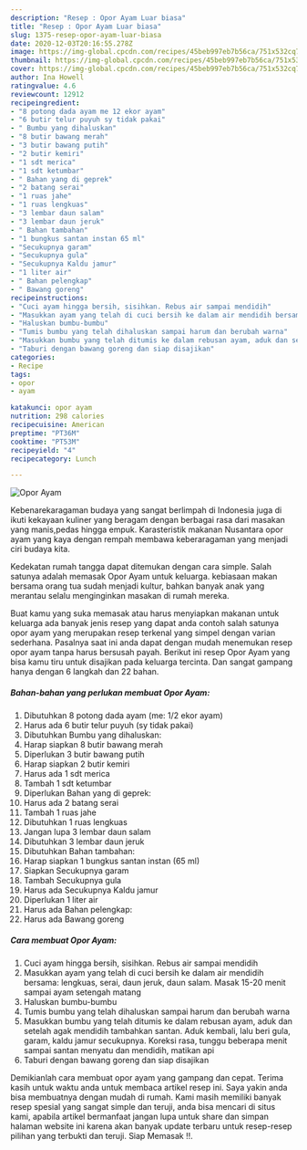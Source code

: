 ```yaml
---
description: "Resep : Opor Ayam Luar biasa"
title: "Resep : Opor Ayam Luar biasa"
slug: 1375-resep-opor-ayam-luar-biasa
date: 2020-12-03T20:16:55.278Z
image: https://img-global.cpcdn.com/recipes/45beb997eb7b56ca/751x532cq70/opor-ayam-foto-resep-utama.jpg
thumbnail: https://img-global.cpcdn.com/recipes/45beb997eb7b56ca/751x532cq70/opor-ayam-foto-resep-utama.jpg
cover: https://img-global.cpcdn.com/recipes/45beb997eb7b56ca/751x532cq70/opor-ayam-foto-resep-utama.jpg
author: Ina Howell
ratingvalue: 4.6
reviewcount: 12912
recipeingredient:
- "8 potong dada ayam me 12 ekor ayam"
- "6 butir telur puyuh sy tidak pakai"
- " Bumbu yang dihaluskan"
- "8 butir bawang merah"
- "3 butir bawang putih"
- "2 butir kemiri"
- "1 sdt merica"
- "1 sdt ketumbar"
- " Bahan yang di geprek"
- "2 batang serai"
- "1 ruas jahe"
- "1 ruas lengkuas"
- "3 lembar daun salam"
- "3 lembar daun jeruk"
- " Bahan tambahan"
- "1 bungkus santan instan 65 ml"
- "Secukupnya garam"
- "Secukupnya gula"
- "Secukupnya Kaldu jamur"
- "1 liter air"
- " Bahan pelengkap"
- " Bawang goreng"
recipeinstructions:
- "Cuci ayam hingga bersih, sisihkan. Rebus air sampai mendidih"
- "Masukkan ayam yang telah di cuci bersih ke dalam air mendidih bersama: lengkuas, serai, daun jeruk, daun salam. Masak 15-20 menit sampai ayam setengah matang"
- "Haluskan bumbu-bumbu"
- "Tumis bumbu yang telah dihaluskan sampai harum dan berubah warna"
- "Masukkan bumbu yang telah ditumis ke dalam rebusan ayam, aduk dan setelah agak mendidih tambahkan santan. Aduk kembali, lalu beri gula, garam, kaldu jamur secukupnya. Koreksi rasa, tunggu beberapa menit sampai santan menyatu dan mendidih, matikan api"
- "Taburi dengan bawang goreng dan siap disajikan"
categories:
- Recipe
tags:
- opor
- ayam

katakunci: opor ayam 
nutrition: 298 calories
recipecuisine: American
preptime: "PT36M"
cooktime: "PT53M"
recipeyield: "4"
recipecategory: Lunch

---
```



![Opor Ayam](https://img-global.cpcdn.com/recipes/45beb997eb7b56ca/751x532cq70/opor-ayam-foto-resep-utama.jpg)

Kebenarekaragaman budaya yang sangat berlimpah di Indonesia juga di ikuti kekayaan kuliner yang beragam dengan berbagai rasa dari masakan yang manis,pedas hingga empuk. Karasteristik makanan Nusantara opor ayam yang kaya dengan rempah membawa keberaragaman yang menjadi ciri budaya kita.




Kedekatan rumah tangga dapat ditemukan dengan cara simple. Salah satunya adalah memasak Opor Ayam untuk keluarga. kebiasaan makan bersama orang tua sudah menjadi kultur, bahkan banyak anak yang merantau selalu menginginkan masakan di rumah mereka.

Buat kamu yang suka memasak atau harus menyiapkan makanan untuk keluarga ada banyak jenis resep yang dapat anda contoh salah satunya opor ayam yang merupakan resep terkenal yang simpel dengan varian sederhana. Pasalnya saat ini anda dapat dengan mudah menemukan resep opor ayam tanpa harus bersusah payah.
Berikut ini resep Opor Ayam yang bisa kamu tiru untuk disajikan pada keluarga tercinta. Dan sangat gampang hanya dengan 6 langkah dan 22 bahan.


<!--inarticleads1-->

##### Bahan-bahan yang perlukan membuat Opor Ayam:

1. Dibutuhkan 8 potong dada ayam (me: 1/2 ekor ayam)
1. Harus ada 6 butir telur puyuh (sy tidak pakai)
1. Dibutuhkan  Bumbu yang dihaluskan:
1. Harap siapkan 8 butir bawang merah
1. Diperlukan 3 butir bawang putih
1. Harap siapkan 2 butir kemiri
1. Harus ada 1 sdt merica
1. Tambah 1 sdt ketumbar
1. Diperlukan  Bahan yang di geprek:
1. Harus ada 2 batang serai
1. Tambah 1 ruas jahe
1. Dibutuhkan 1 ruas lengkuas
1. Jangan lupa 3 lembar daun salam
1. Dibutuhkan 3 lembar daun jeruk
1. Dibutuhkan  Bahan tambahan:
1. Harap siapkan 1 bungkus santan instan (65 ml)
1. Siapkan Secukupnya garam
1. Tambah Secukupnya gula
1. Harus ada Secukupnya Kaldu jamur
1. Diperlukan 1 liter air
1. Harus ada  Bahan pelengkap:
1. Harus ada  Bawang goreng




<!--inarticleads2-->

##### Cara membuat  Opor Ayam:

1. Cuci ayam hingga bersih, sisihkan. Rebus air sampai mendidih
1. Masukkan ayam yang telah di cuci bersih ke dalam air mendidih bersama: lengkuas, serai, daun jeruk, daun salam. Masak 15-20 menit sampai ayam setengah matang
1. Haluskan bumbu-bumbu
1. Tumis bumbu yang telah dihaluskan sampai harum dan berubah warna
1. Masukkan bumbu yang telah ditumis ke dalam rebusan ayam, aduk dan setelah agak mendidih tambahkan santan. Aduk kembali, lalu beri gula, garam, kaldu jamur secukupnya. Koreksi rasa, tunggu beberapa menit sampai santan menyatu dan mendidih, matikan api
1. Taburi dengan bawang goreng dan siap disajikan




Demikianlah cara membuat opor ayam yang gampang dan cepat. Terima kasih untuk waktu anda untuk membaca artikel resep ini. Saya yakin anda bisa membuatnya dengan mudah di rumah. Kami masih memiliki banyak resep spesial yang sangat simple dan teruji, anda bisa mencari di situs kami, apabila artikel bermanfaat jangan lupa untuk share dan simpan halaman website ini karena akan banyak update terbaru untuk resep-resep pilihan yang terbukti dan teruji. Siap Memasak !!. 
